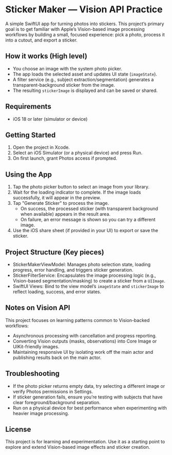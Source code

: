 # Sticker Maker — Vision API Practice

A simple SwiftUI app for turning photos into stickers. This project’s primary goal is to get familiar with Apple’s Vision-based image processing workflows by building a small, focused experience: pick a photo, process it into a cutout, and export a sticker.

## How it works (High level)

- You choose an image with the system photo picker.
- The app loads the selected asset and updates UI state (`imageState`).
- A filter service (e.g., subject extraction/segmentation) generates a transparent-background sticker from the image.
- The resulting `stickerImage` is displayed and can be saved or shared.

## Requirements

- iOS 18 or later (simulator or device)

## Getting Started

1. Open the project in Xcode.
2. Select an iOS Simulator (or a physical device) and press Run.
3. On first launch, grant Photos access if prompted.

## Using the App

1. Tap the photo picker button to select an image from your library.
2. Wait for the loading indicator to complete. If the image loads successfully, it will appear in the preview.
3. Tap "Generate Sticker" to process the image.
   - On success, the processed sticker (with transparent background when available) appears in the result area.
   - On failure, an error message is shown so you can try a different image.
4. Use the iOS share sheet (if provided in your UI) to export or save the sticker.

## Project Structure (Key pieces)

- StickerMakerViewModel: Manages photo selection state, loading progress, error handling, and triggers sticker generation.
- StickerFilterService: Encapsulates the image processing logic (e.g., Vision-based segmentation/masking) to create a sticker from a `UIImage`.
- SwiftUI Views: Bind to the view model’s `imageState` and `stickerImage` to reflect loading, success, and error states.

## Notes on Vision API

This project focuses on learning patterns common to Vision-backed workflows:
- Asynchronous processing with cancellation and progress reporting.
- Converting Vision outputs (masks, observations) into Core Image or UIKit-friendly images.
- Maintaining responsive UI by isolating work off the main actor and publishing results back on the main actor.

## Troubleshooting

- If the photo picker returns empty data, try selecting a different image or verify Photos permissions in Settings.
- If sticker generation fails, ensure you’re testing with subjects that have clear foreground/background separation.
- Run on a physical device for best performance when experimenting with heavier image processing.

## License

This project is for learning and experimentation. Use it as a starting point to explore and extend Vision-based image effects and sticker creation.
